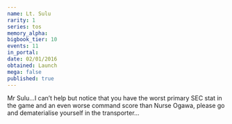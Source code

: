 ```yaml
---
name: Lt. Sulu
rarity: 1
series: tos
memory_alpha:
bigbook_tier: 10
events: 11
in_portal:
date: 02/01/2016
obtained: Launch
mega: false
published: true
---
```


Mr Sulu...I can’t help but notice that you have the worst primary SEC stat in the game and an even worse command score than Nurse Ogawa, please go and dematerialise yourself in the transporter...
